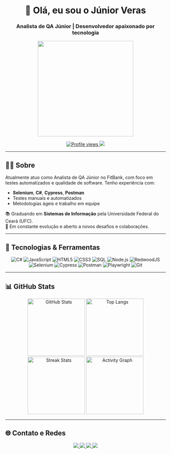 <h1 align="center">👋 Olá, eu sou o Júnior Veras</h1>
<h3 align="center">Analista de QA Júnior | Desenvolvedor apaixonado por tecnologia</h3>

<p align="center">
  <img src="https://cdna.artstation.com/p/assets/images/images/021/720/920/original/pixel-jeff-mario.gif?1572709433" width="300">
</p>

<div align="center">
  <a href="https://github.com/juniodevs">
    <img src="https://komarev.com/ghpvc/?username=juniodevs&label=Profile+Views&color=00BB2D&style=flat-square" alt="Profile views"/>
  </a>
  <a href="https://github.com/juniodevs?tab=followers">
    <img src="https://img.shields.io/github/followers/juniodevs?label=Seguidores&style=flat-square&color=00BB2D"/>
  </a>
</div>

---

## 🧑‍💻 Sobre

Atualmente atuo como Analista de QA Júnior no FitBank, com foco em testes automatizados e qualidade de software. Tenho experiência com:
- **Selenium**, **C#**, **Cypress**, **Postman**
- Testes manuais e automatizados
- Metodologias ágeis e trabalho em equipe

📚 Graduando em **Sistemas de Informação** pela Universidade Federal do Ceará (UFC).  
🔎 Em constante evolução e aberto a novos desafios e colaborações.

---

## 🚀 Tecnologias & Ferramentas

<div align="center">
  <!-- Linguagens -->
  <img alt="C#" src="https://img.shields.io/badge/C%23-239120?style=for-the-badge&logo=c-sharp&logoColor=white"/>
  <img alt="JavaScript" src="https://img.shields.io/badge/JavaScript-F7DF1E?style=for-the-badge&logo=javascript&logoColor=black"/>
  <img alt="HTML5" src="https://img.shields.io/badge/HTML5-E34F26?style=for-the-badge&logo=html5&logoColor=white"/>
  <img alt="CSS3" src="https://img.shields.io/badge/CSS3-1572B6?style=for-the-badge&logo=css3&logoColor=white"/>
  <img alt="SQL" src="https://img.shields.io/badge/SQL-4479A1?style=for-the-badge&logo=postgresql&logoColor=white"/>

  <!-- Frameworks e libs -->
  <img alt="Node.js" src="https://img.shields.io/badge/Node.js-339933?style=for-the-badge&logo=node-dot-js&logoColor=white"/>
  <img alt="RedwoodJS" src="https://img.shields.io/badge/RedwoodJS-990000?style=for-the-badge&logo=redwoodjs&logoColor=white"/>
  
  <!-- Ferramentas de QA -->
  <img alt="Selenium" src="https://img.shields.io/badge/Selenium-43B02A?style=for-the-badge&logo=selenium&logoColor=white"/>
  <img alt="Cypress" src="https://img.shields.io/badge/Cypress-17202C?style=for-the-badge&logo=cypress&logoColor=white"/>
  <img alt="Postman" src="https://img.shields.io/badge/Postman-FF6C37?style=for-the-badge&logo=postman&logoColor=white"/>
  <img alt="Playwright" src="https://img.shields.io/badge/Playwright-2EAD33?style=for-the-badge&logo=playwright&logoColor=white"/>

  <!-- Outros -->
  <img alt="Git" src="https://img.shields.io/badge/Git-F05032?style=for-the-badge&logo=git&logoColor=white"/>
</div>

---

## 📊 GitHub Stats

<div align="center">
  <img height="180" src="https://github-readme-stats.vercel.app/api?username=juniodevs&show_icons=true&include_all_commits=true&count_private=true&theme=apprentice&hide_border=true&bg_color=0D1117" alt="GitHub Stats"/>
  <img height="180" src="https://github-readme-stats.vercel.app/api/top-langs?username=juniodevs&layout=compact&theme=apprentice&hide_border=true&bg_color=0D1117" alt="Top Langs"/>
</div>

<div align="center">
  <img height="180" src="https://github-readme-streak-stats.herokuapp.com/?user=juniodevs&theme=black-ice&hide_border=true&stroke=0000&background=0D1117&ring=e05397&fire=e05397&currStreakLabel=e05397" alt="Streak Stats"/>
  <img height="180" src="https://github-readme-activity-graph.vercel.app/graph?username=juniodevs&bg_color=000000&color=ffffff&line=2ce114&point=ffffff&area=true&hide_border=true" alt="Activity Graph"/>
</div>

---

## 🌐 Contato e Redes

<div align="center">
  <a href="https://www.linkedin.com/in/juniorveras" target="_blank">
    <img src="https://img.shields.io/badge/-LinkedIn-%230077B5?style=for-the-badge&logo=linkedin&logoColor=white"/>
  </a>
  <a href="mailto:iramarjuniorveras10@gmail.com">
    <img src="https://img.shields.io/badge/-Gmail-%23333?style=for-the-badge&logo=gmail&logoColor=white"/>
  </a>
  <a href="https://instagram.com/juniodevs" target="_blank">
    <img src="https://img.shields.io/badge/-Instagram-%23E4405F?style=for-the-badge&logo=instagram&logoColor=white"/>
  </a>
  <a href="https://www.twitch.tv/juniodevs" target="_blank">
    <img src="https://img.shields.io/badge/Twitch-9146FF?style=for-the-badge&logo=twitch&logoColor=white"/>
  </a>
</div>
